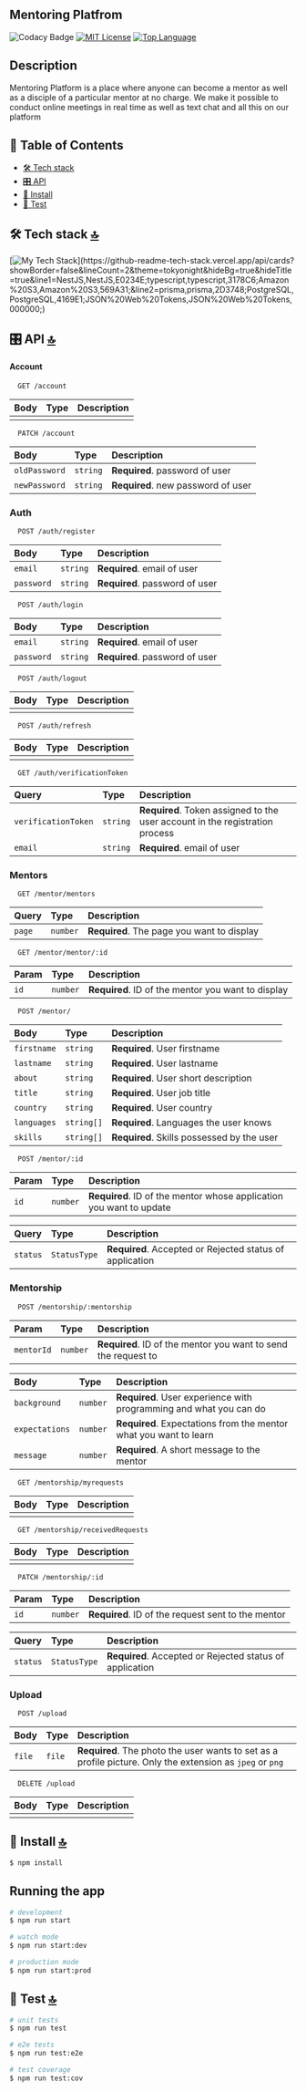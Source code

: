   ## Mentoring Platfrom
![Codacy Badge](https://app.codacy.com/project/badge/Grade/f8b7d691a85f4206ba457d8486a0cee0)
[![MIT License](https://img.shields.io/badge/License-MIT-green.svg?style=flat-square)](https://choosealicense.com/licenses/mit/)
[![Top Language](https://img.shields.io/github/languages/top/Michal2310/mentoring-platform)](https://github.com/Michal2310/mentoring-platform)
</p>
  <!--[![Backers on Open Collective](https://opencollective.com/nest/backers/badge.svg)](https://opencollective.com/nest#backer)
  [![Sponsors on Open Collective](https://opencollective.com/nest/sponsors/badge.svg)](https://opencollective.com/nest#sponsor)-->

## Description

Mentoring Platform is a place where anyone can become a mentor as well as a disciple of a particular mentor at no charge. We make it possible to conduct online meetings in real time as well as text chat and all this on our platform

## 📖 Table of Contents

- [🛠 Tech stack](#-tech-stack-)
- [🎛️ API](#️-api-)
- [💾 Install](#-install-)
- [🧪 Test](#-test-)

## 🛠 Tech stack [🔝](#-table-of-contents)

[![My Tech Stack](https://github-readme-tech-stack.vercel.app/api/cards?showBorder=false&lineCount=2&theme=tokyonight&hideBg=true&hideTitle=true&line1=NestJS,NestJS,E0234E;typescript,typescript,3178C6;Amazon%20S3,Amazon%20S3,569A31;&line2=prisma,prisma,2D3748;PostgreSQL,PostgreSQL,4169E1;JSON%20Web%20Tokens,JSON%20Web%20Tokens,000000;)](https://github-readme-tech-stack.vercel.app/api/cards?showBorder=false&lineCount=2&theme=tokyonight&hideBg=true&hideTitle=true&line1=NestJS,NestJS,E0234E;typescript,typescript,3178C6;Amazon%20S3,Amazon%20S3,569A31;&line2=prisma,prisma,2D3748;PostgreSQL,PostgreSQL,4169E1;JSON%20Web%20Tokens,JSON%20Web%20Tokens,000000;)

## 🎛️ API [🔝](#-table-of-contents)

#### Account

```
  GET /account
```

| Body             | Type     | Description                            |
| :--------------- | :------- | :------------------------------------- |
|     |  |          |

```
  PATCH /account
```

| Body             | Type     | Description                            |
| :--------------- | :------- | :------------------------------------- |
| `oldPassword`    | `string` | **Required**. password of user         |
| `newPassword`    | `string` | **Required**. new password of user     |

### Auth

```
  POST /auth/register
```


| Body             | Type     | Description                            |
| :--------------- | :------- | :------------------------------------- |
| `email`    | `string` | **Required**. email of user         |
| `password`    | `string` | **Required**. password of user     |

```
  POST /auth/login
```


| Body             | Type     | Description                            |
| :--------------- | :------- | :------------------------------------- |
| `email`    | `string` | **Required**. email of user         |
| `password`    | `string` | **Required**. password of user     |

```
  POST /auth/logout
```

| Body             | Type     | Description                            |
| :--------------- | :------- | :------------------------------------- |
|     |  |          |

```
  POST /auth/refresh
```

| Body             | Type     | Description                            |
| :--------------- | :------- | :------------------------------------- |
|     |  |          |

```
  GET /auth/verificationToken
```

| Query             | Type     | Description                            |
| :--------------- | :------- | :------------------------------------- |
|  `verificationToken`   | `string` | **Required**. Token assigned to the user account in the registration process         |
| `email`    | `string` | **Required**. email of user         |


### Mentors

```
  GET /mentor/mentors
```

| Query             | Type     | Description                            |
| :--------------- | :------- | :------------------------------------- |
| `page`    | `number` | **Required**. The page you want to display         |

```
  GET /mentor/mentor/:id
```

| Param             | Type     | Description                            |
| :--------------- | :------- | :------------------------------------- |
| `id`    | `number` | **Required**. ID of the mentor you want to display      |


```
  POST /mentor/
```

| Body             | Type     | Description                            |
| :--------------- | :------- | :------------------------------------- |
| `firstname`    | `string` | **Required**. User firstname      |
| `lastname`    | `string` | **Required**. User lastname      |
| `about`    | `string` | **Required**. User short description      |
| `title`    | `string` | **Required**. User job title      |
| `country`    | `string` | **Required**. User country      |
| `languages`    | `string[]` | **Required**. Languages the user knows      |
| `skills`    | `string[]` | **Required**. Skills possessed by the user      |

```
  POST /mentor/:id
```

| Param              | Type         | Description                            |
| :----------------- | :----------- | :------------------------------------- |
| `id`               | `number`     | **Required**. ID of the mentor whose application you want to update |
                     
| Query              | Type         | Description                            |
| :----------------- | :----------- | :------------------------------------- |
| `status`           | `StatusType` | **Required**. Accepted or Rejected status of application |

### Mentorship

```
  POST /mentorship/:mentorship
```

| Param             | Type     | Description                            |
| :--------------- | :------- | :------------------------------------- |
| `mentorId`    | `number` | **Required**. ID of the mentor you want to send the request to |

| Body             | Type     | Description                            |
| :--------------- | :------- | :------------------------------------- |
| `background`    | `number` | **Required**. User experience with programming and what you can do |
| `expectations`    | `number` | **Required**. Expectations from the mentor what you want to learn |
| `message`    | `number` | **Required**. A short message to the mentor |

```
  GET /mentorship/myrequests
```

| Body             | Type     | Description                            |
| :--------------- | :------- | :------------------------------------- |
|     |  |          |

```
  GET /mentorship/receivedRequests
```

| Body             | Type     | Description                            |
| :--------------- | :------- | :------------------------------------- |
|     |  |          |

```
  PATCH /mentorship/:id
```

| Param             | Type     | Description                            |
| :--------------- | :------- | :------------------------------------- |
|  `id`   | `number` |  **Required**. ID of the request sent to the mentor        |

| Query             | Type     | Description                            |
| :--------------- | :------- | :------------------------------------- |
| `status`    | `StatusType` | **Required**. Accepted or Rejected status of application |

### Upload

```
  POST /upload
```

| Body             | Type     | Description                            |
| :--------------- | :------- | :------------------------------------- |
|  `file`   | `file` |  **Required**. The photo the user wants to set as a profile picture. Only the extension as `jpeg` or `png`         |

```
  DELETE /upload
```

| Body             | Type     | Description                            |
| :--------------- | :------- | :------------------------------------- |
|     |  |          |






## 💾 Install [🔝](#-table-of-contents)

```bash
$ npm install
```

## Running the app

```bash
# development
$ npm run start

# watch mode
$ npm run start:dev

# production mode
$ npm run start:prod
```

## 🧪 Test [🔝](#-table-of-contents)

```bash
# unit tests
$ npm run test

# e2e tests
$ npm run test:e2e

# test coverage
$ npm run test:cov
```
